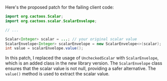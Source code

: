 Here's the proposed patch for the failing client code:

```java
import org.cactoos.Scalar;
import org.cactoos.scalar.ScalarEnvelope;

// ...

Scalar<Integer> scalar = ...; // your original scalar value
ScalarEnvelope<Integer> scalarEnvelope = new ScalarEnvelope<>(scalar);
int value = scalarEnvelope.value();
```

In this patch, I replaced the usage of `UncheckedScalar` with `ScalarEnvelope`, which is an added class in the new library version. The `ScalarEnvelope` class ensures that the scalar value is not null, providing a safer alternative. The `value()` method is used to extract the scalar value.